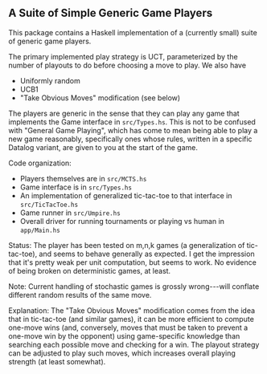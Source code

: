 A Suite of Simple Generic Game Players
--------------------------------------

This package contains a Haskell implementation of a (currently small)
suite of generic game players.

The primary implemented play strategy is UCT, parameterized by the
number of playouts to do before choosing a move to play.  We also have
- Uniformly random
- UCB1
- "Take Obvious Moves" modification (see below)

The players are generic in the sense that they can play any game that
implements the Game interface in `src/Types.hs`.  This is not to be
confused with "General Game Playing", which has come to mean being
able to play a new game reasonably, specifically ones whose rules,
written in a specific Datalog variant, are given to you at the start
of the game.

Code organization:
- Players themselves are in `src/MCTS.hs`
- Game interface is in `src/Types.hs`
- An implementation of generalized tic-tac-toe to that interface in
  `src/TicTacToe.hs`
- Game runner in `src/Umpire.hs`
- Overall driver for running tournaments or playing vs human in
  `app/Main.hs`

Status: The player has been tested on m,n,k games (a generalization of
tic-tac-toe), and seems to behave generally as expected.  I get the
impression that it's pretty weak per unit computation, but seems to
work.  No evidence of being broken on deterministic games, at least.

Note: Current handling of stochastic games is grossly wrong---will
conflate different random results of the same move.

Explanation: The "Take Obvious Moves" modification comes from the idea
that in tic-tac-toe (and similar games), it can be more efficient to
compute one-move wins (and, conversely, moves that must be taken to
prevent a one-move win by the opponent) using game-specific knowledge
than searching each possible move and checking for a win.  The playout
strategy can be adjusted to play such moves, which increases overall
playing strength (at least somewhat).
